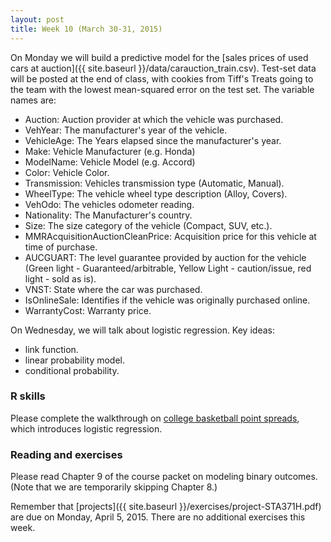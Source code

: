 ```yaml
---
layout: post
title: Week 10 (March 30-31, 2015)
---
```


On Monday we will build a predictive model for the [sales prices of used cars at auction]({{ site.baseurl }}/data/carauction_train.csv).  Test-set data will be posted at the end of class, with cookies from Tiff's Treats going to the team with the lowest mean-squared error on the test set.  The variable names are:  

* Auction: Auction provider at which the vehicle was purchased.  
* VehYear: The manufacturer's year of the vehicle.  
* VehicleAge: The Years elapsed since the manufacturer's year.  
* Make: Vehicle Manufacturer (e.g. Honda)  
* ModelName: Vehicle Model (e.g. Accord)  
* Color: Vehicle Color.  
* Transmission: Vehicles transmission type (Automatic, Manual).  
* WheelType: The vehicle wheel type description (Alloy, Covers).  
* VehOdo: The vehicles odometer reading.  
* Nationality: The Manufacturer's country.  
* Size: The size category of the vehicle (Compact, SUV, etc.).  
* MMRAcquisitionAuctionCleanPrice: Acquisition price for this vehicle at time of purchase.  
* AUCGUART: The level guarantee provided by auction for the vehicle (Green light - Guaranteed/arbitrable, Yellow Light - caution/issue, red light - sold as is).  
* VNST: State where the car was purchased.  
* IsOnlineSale: Identifies if the vehicle was originally purchased online.  
* WarrantyCost: Warranty price.  


On Wednesday, we will talk about logistic regression.  Key ideas:  
* link function.  
* linear probability model.  
* conditional probability.  



### R skills

Please complete the walkthrough on [college basketball point spreads](http://jgscott.github.io/teaching/r/bballbets/bballbets.html), which introduces logistic regression.  


### Reading and exercises  

Please read Chapter 9 of the course packet on modeling binary outcomes.  (Note that we are temporarily skipping Chapter 8.)

Remember that [projects]({{ site.baseurl }}/exercises/project-STA371H.pdf) are due on Monday, April 5, 2015.  There are no additional exercises this week.  

